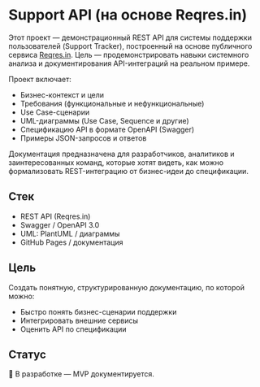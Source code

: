 # Support API (на основе Reqres.in)

Этот проект — демонстрационный REST API для системы поддержки пользователей (Support Tracker), построенный на основе публичного сервиса [Reqres.in](https://reqres.in). Цель — продемонстрировать навыки системного анализа и документирования API-интеграций на реальном примере.

Проект включает:
- Бизнес-контекст и цели
- Требования (функциональные и нефункциональные)
- Use Case-сценарии
- UML-диаграммы (Use Case, Sequence и другие)
- Спецификацию API в формате OpenAPI (Swagger)
- Примеры JSON-запросов и ответов

Документация предназначена для разработчиков, аналитиков и заинтересованных команд, которые хотят видеть, как можно формализовать REST-интеграцию от бизнес-идеи до спецификации.

## Стек

- REST API (Reqres.in)
- Swagger / OpenAPI 3.0
- UML: PlantUML / диаграммы
- GitHub Pages / документация

## Цель

Создать понятную, структурированную документацию, по которой можно:
- Быстро понять бизнес-сценарии поддержки
- Интегрировать внешние сервисы
- Оценить API по спецификации

## Статус

🚧 В разработке — MVP документируется.


